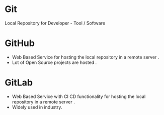 
# Git 

Local Repository for Developer - Tool / Software

# GitHub

* Web Based Service for hosting the local repository in a remote server . 
* Lot of Open Source projects are hosted .

# GitLab

* Web Based Service with CI CD functionality for hosting the local repository in a remote server .
* Widely used in industry.
